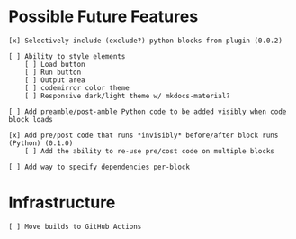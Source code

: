 # Possible Future Features

    [x] Selectively include (exclude?) python blocks from plugin (0.0.2)

    [ ] Ability to style elements
        [ ] Load button
        [ ] Run button
        [ ] Output area
        [ ] codemirror color theme
        [ ] Responsive dark/light theme w/ mkdocs-material?
    
    [ ] Add preamble/post-amble Python code to be added visibly when code block loads

    [x] Add pre/post code that runs *invisibly* before/after block runs (Python) (0.1.0)
        [ ] Add the ability to re-use pre/cost code on multiple blocks

    [ ] Add way to specify dependencies per-block

# Infrastructure
    
    [ ] Move builds to GitHub Actions
